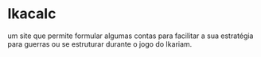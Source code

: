 # Ikacalc
um site que permite formular algumas contas para facilitar a sua estratégia para guerras ou se estruturar durante o jogo do Ikariam. 
